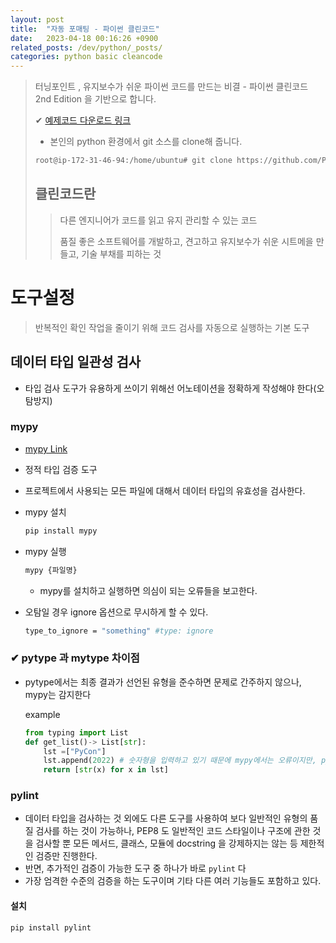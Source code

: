 ```yaml
---
layout: post
title:  "자동 포매팅 - 파이썬 클린코드"
date:   2023-04-18 00:16:26 +0900
related_posts: /dev/python/_posts/
categories: python basic cleancode
---
```


> 터닝포인트 , 유지보수가 쉬운 파이썬 코드를 만드는 비결 - 파이썬 클린코드 2nd Edition 을 기반으로 합니다.
>
> ✔ [예제코드 다운로드 링크](https://github.com/PacktPublishing/Clean-Code-in-Python-Second-Edition)
>
> - 본인의 python 환경에서 git 소스를 clone해 줍니다.
>
> ```bash
> root@ip-172-31-46-94:/home/ubuntu# git clone https://github.com/PacktPublishing/Clean-Code-in-Python-Second-Edition.git
> ```
>
> ## 클린코드란
>
> > 다른 엔지니어가 코드를 읽고 유지 관리할 수 있는 코드
> >
> > 품질 좋은 소프트웨어를 개발하고, 견고하고 유지보수가 쉬운 시트메을 만들고, 기술 부채를 피하는 것

# 도구설정

> 반복적인 확인 작업을 줄이기 위해 코드 검사를 자동으로 실행하는 기본 도구

## 데이터 타입 일관성 검사

- 타입 검사 도구가 유용하게 쓰이기 위해선 어노테이션을 정확하게 작성해야 한다(오탐방지)

### mypy

- [mypy Link](https://github.com/python/mypy)
- 정적 타입 검증 도구
- 프로젝트에서 사용되는 모든 파일에 대해서 데이터 타입의 유효성을 검사한다.

- mypy 설치

  ```bash
  pip install mypy
  ```

- mypy 실행

  ```bash
  mypy {파일명}
  ```

  - mypy를 설치하고 실행하면 의심이 되는 오류들을 보고한다. 

- 오탐일 경우 ignore 옵션으로 무시하게 할 수 있다.

  ```bash
  type_to_ignore = "something" #type: ignore
  ```

### ✔ pytype 과 mytype 차이점

- pytype에서는 최종 결과가 선언된 유형을 준수하면 문제로 간주하지 않으나, mypy는 감지한다

  example

  ```python
  from typing import List
  def get_list()-> List[str]:
      lst =["PyCon"]
      lst.append(2022) # 숫자형을 입력하고 있기 때문에 mypy에서는 오류이지만, pytype 에서는 오류가 아니다
      return [str(x) for x in lst]
  ```

  

### pylint

- 데이터 타입을 검사하는 것 외에도 다른 도구를 사용하여 보다 일반적인 유형의 품질 검사를 하는 것이 가능하나, PEP8 도 일반적인 코드 스타일이나 구조에 관한 것을 검사할 뿐 모든 메서드, 클래스, 모듈에 docstring 을 강제하지는 않는 등 제한적인 검증만 진행한다.
- 반면, 추가적인 검증이 가능한 도구 중 하나가 바로 `pylint` 다
- 가장 엄격한 수준의 검증을 하는 도구이며 기타 다른 여러 기능들도 포함하고 있다.

#### 설치

```bash
pip install pylint
```



